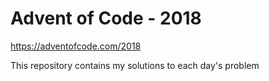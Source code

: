 # Advent of Code - 2018

https://adventofcode.com/2018

This repository contains my solutions to each day's problem
